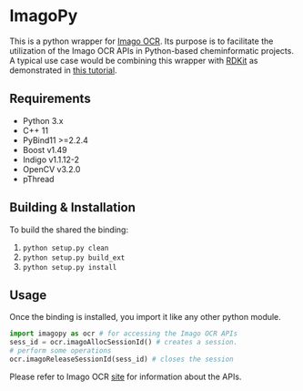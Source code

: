 # ImagoPy
This is a python wrapper for [Imago OCR](https://github.com/ggasoftware/imago).
Its purpose is to facilitate the utilization of the Imago OCR APIs in
Python-based cheminformatic projects. A typical use case would be combining this wrapper
with [RDKit](https://rdkit.org) as demonstrated in [this tutorial](/example/imagopy.ipynb).

Requirements
------------
- Python 3.x
- C++ 11
- PyBind11 >=2.2.4
- Boost v1.49
- Indigo v1.1.12-2
- OpenCV v3.2.0
- pThread


Building & Installation
-----------------------
To build the shared the binding:
1. `python setup.py clean`
2. `python setup.py build_ext`
3. `python setup.py install`

Usage
-----
Once the binding is installed, you import it like any other python
module.
```python
import imagopy as ocr # for accessing the Imago OCR APIs
sess_id = ocr.imagoAllocSessionId() # creates a session.
# perform some operations
ocr.imagoReleaseSessionId(sess_id) # closes the session
```
Please refer to Imago OCR [site](http://lifescience.opensource.epam.com/imago/c.html)
for information about the APIs.